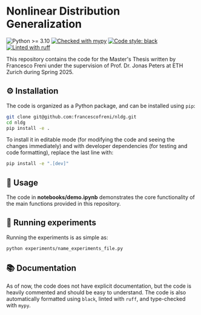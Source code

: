 <h1>Nonlinear Distribution Generalization</h1>
<p>
<img src="https://img.shields.io/badge/python-≥3.10-blue" alt="Python >= 3.10">
<a href="https://github.com/python/mypy"><img src="https://img.shields.io/badge/mypy-checked-2b507e" alt="Checked with mypy"></a>
<a href="https://github.com/psf/black"><img src="https://img.shields.io/badge/code%20style-black-000000.svg" alt="Code style: black"></a>
<a href="https://github.com/astral-sh/ruff"><img src="https://img.shields.io/endpoint?url=https://raw.githubusercontent.com/astral-sh/ruff/main/assets/badge/v2.json" alt="Linted with ruff"></a>
</p>


This repository contains the code for the Master's Thesis written by Francesco Freni under the supervision of Prof. Dr. Jonas Peters at ETH Zurich during Spring 2025.


## ⚙️ Installation

The code is organized as a Python package, and can be installed using `pip`:
```bash
git clone git@github.com:francescofreni/nldg.git
cd nldg
pip install -e .
```
To install it in editable mode (for modifying the code and seeing the changes immediately) and with developer dependencies (for testing and code formatting), replace the last line with:

```bash
pip install -e ".[dev]"
```


## 🚀 Usage
The code in **notebooks/demo.ipynb** demonstrates the core functionality of the main functions provided in this repository.


## 🧪 Running experiments

Running the experiments is as simple as:
```bash
python experiments/name_experiments_file.py
```


## 📚 Documentation

As of now, the code does not have explicit documentation, but the code is heavily commented and should be easy to understand. 
The code is also automatically formatted using `black`, linted with `ruff`, and type-checked with `mypy`.